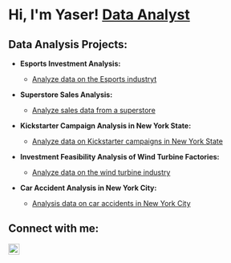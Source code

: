 <h1>Hi, I'm Yaser! <a href="https://www.linkedin.com/in/yaserh/">Data Analyst</a>

<h2> Data Analysis Projects:</h2>

- <b>Esports Investment Analysis:</b>
  - [Analyze data on the Esports industryt](https://github.com/YaserDAI2/Esports-Investment-Analysis)
    
- <b>Superstore Sales Analysis:</b>
  - [Analyze sales data from a superstore](https://github.com/YaserDAI2/Super-store)
    
- <b>Kickstarter Campaign Analysis in New York State:</b>
  - [Analyze data on Kickstarter campaigns in New York State ](https://github.com/YaserDAI2/Kickstarter)
    
- <b>Investment Feasibility Analysis of Wind Turbine Factories:</b>
  - [Analyze data on the wind turbine industry ](https://github.com/YaserDAI2/-Investment-Feasibility-Analysis-of-Wind-Turbine-Factories)
    
- <b>Car Accident Analysis in New York City:</b>
  - [Analysis data on car accidents in New York City](https://github.com/joshmadakor1/Algorithms-Practice)
    

<h2>  Connect with me:</h2>

[<img align="left" alt="Yaserh | LinkedIn" width="22px" src="https://cdn.jsdelivr.net/npm/simple-icons@v3/icons/linkedin.svg" />][linkedin]


[linkedin]: https://linkedin.com/in/yaserh

<!--
**YaserDAI2/YaserDAI2** is a ✨ _special_ ✨ repository because its `README.md` (this file) appears on your GitHub profile.

Here are some ideas to get you started:

- 🔭 I’m currently working on ...
- 🌱 I’m currently learning ...
- 👯 I’m looking to collaborate on ...
- 🤔 I’m looking for help with ...
- 💬 Ask me about ...
- 📫 How to reach me: ...
- 😄 Pronouns: ...
- ⚡ Fun fact: ...
-->
